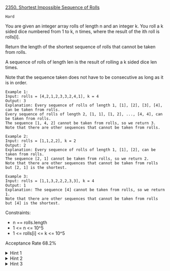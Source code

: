 [2350. Shortest Impossible Sequence of Rolls](https://leetcode.com/problems/shortest-impossible-sequence-of-rolls/description/)

`Hard`

You are given an integer array rolls of length n and an integer k. You roll a k sided dice numbered from 1 to k, n times, where the result of the ith roll is rolls[i].

Return the length of the shortest sequence of rolls that cannot be taken from rolls.

A sequence of rolls of length len is the result of rolling a k sided dice len times.

Note that the sequence taken does not have to be consecutive as long as it is in order.

```
Example 1:
Input: rolls = [4,2,1,2,3,3,2,4,1], k = 4
Output: 3
Explanation: Every sequence of rolls of length 1, [1], [2], [3], [4], can be taken from rolls.
Every sequence of rolls of length 2, [1, 1], [1, 2], ..., [4, 4], can be taken from rolls.
The sequence [1, 4, 2] cannot be taken from rolls, so we return 3.
Note that there are other sequences that cannot be taken from rolls.

Example 2:
Input: rolls = [1,1,2,2], k = 2
Output: 2
Explanation: Every sequence of rolls of length 1, [1], [2], can be taken from rolls.
The sequence [2, 1] cannot be taken from rolls, so we return 2.
Note that there are other sequences that cannot be taken from rolls but [2, 1] is the shortest.

Example 3:
Input: rolls = [1,1,3,2,2,2,3,3], k = 4
Output: 1
Explanation: The sequence [4] cannot be taken from rolls, so we return 1.
Note that there are other sequences that cannot be taken from rolls but [4] is the shortest.
```

Constraints:

- n == rolls.length
- 1 <= n <= 10^5
- 1 <= rolls[i] <= k <= 10^5

Acceptance Rate
68.2%

<details>
<summary>Hint 1</summary>

How can you find the minimum index such that all sequences of length 1 can be formed from the start until that index?

</details>

<details>
<summary>Hint 2</summary>

Starting from the previous minimum index, what is the next index such that all sequences of length 2 can be formed?

</details>

<details>
<summary>Hint 3</summary>

Can you extend the idea to sequences of length 3 and more?

</details>